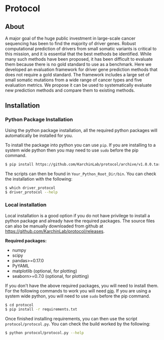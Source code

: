 # Protocol

## About

A major goal of the huge public investment in large-scale cancer sequencing has been to find the majority of driver genes.  Robust computational prediction of drivers from small somatic variants is critical to this mission, and it is essential that the best methods be identified.  While many such methods have been proposed, it has been difficult to evaluate them because there is no gold standard to use as a benchmark.  Here we developed an evaluation framework for driver gene prediction methods that does not require a gold standard.  The framework includes a large set of small somatic mutations from a wide range of cancer types and five evaluation metrics.  We propose it can be used to systematically evaluate new prediction methods and compare them to existing methods.  

## Installation

### Python Package Installation

Using the python package installation, all the required python packages will automatically be installed for you.

To install the package into python you can use `pip`. If you are installing to a system wide python then you may need to use `sudo` before the pip command.

```bash
$ pip install https://github.com/KarchinLab/protocol/archive/v1.0.0.tar.gz 
```

The scripts can then be found in `Your_Python_Root_Dir/bin`. You can
check the installation with the following:

```bash
$ which driver_protocol
$ driver_protocol --help
```

### Local installation

Local installation is a good option if you do not have privilege to install a python package and already have the required packages.  The source files can also be manually downloaded from github at https://github.com/KarchinLab/protocol/releases.

**Required packages:**

* numpy
* scipy
* pandas>=0.17.0
* PyYAML
* matplotlib (optional, for plotting)
* seaborn>=0.7.0 (optional, for plotting)

If you don't have the above required packages, you will need to install them. For the following commands to work you will need [pip](http://pip.readthedocs.org/en/latest/installing.html). If you are using a system wide python, you will need to use `sudo` before the pip command.

```bash
$ cd protocol
$ pip install -r requirements.txt
```

Once finished installing requirements, you can then use the script `protocol/protocol.py`. You can check the build worked by the following:

```bash
$ python protocol/protocol.py --help
```
